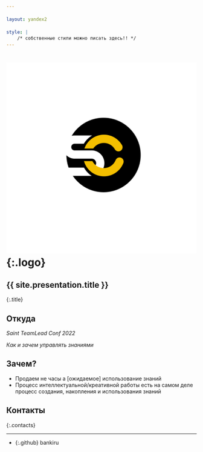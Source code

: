 ```yaml
---

layout: yandex2

style: |
    /* собственные стили можно писать здесь!! */
---
```


# ![](pictures/symcode-logo.svg){:.logo}

## {{ site.presentation.title }}
{:.title}

## Откуда

*Saint TeamLead Conf 2022*

*Как и зачем управлять знаниями*

## Зачем?

* Продаем не часы а [ожидаемое] использование знаний
* Процесс интеллектуальной/креативной работы есть на самом деле процесс создания, накопления и использования знаний


## Контакты
{:.contacts}

<!-- разделитель контактов -->
-------

<!-- center -->

- {:.github} bankiru

<!-- right -->
